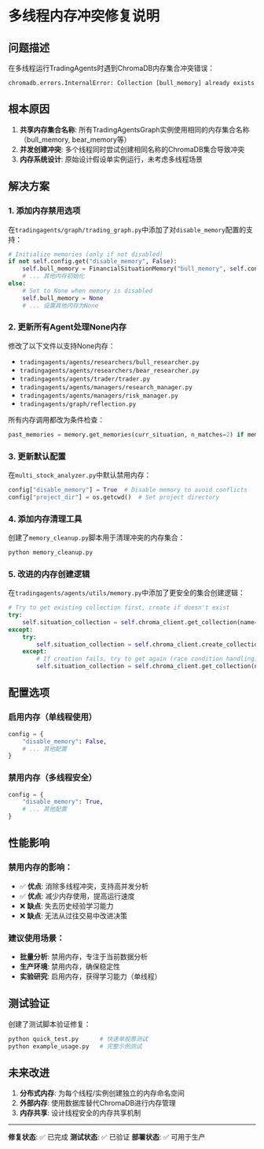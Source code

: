 # 多线程内存冲突修复说明

## 问题描述

在多线程运行TradingAgents时遇到ChromaDB内存集合冲突错误：
```
chromadb.errors.InternalError: Collection [bull_memory] already exists
```

## 根本原因

1. **共享内存集合名称**: 所有TradingAgentsGraph实例使用相同的内存集合名称（bull_memory, bear_memory等）
2. **并发创建冲突**: 多个线程同时尝试创建相同名称的ChromaDB集合导致冲突
3. **内存系统设计**: 原始设计假设单实例运行，未考虑多线程场景

## 解决方案

### 1. 添加内存禁用选项
在`tradingagents/graph/trading_graph.py`中添加了对`disable_memory`配置的支持：

```python
# Initialize memories (only if not disabled)
if not self.config.get("disable_memory", False):
    self.bull_memory = FinancialSituationMemory("bull_memory", self.config)
    # ... 其他内存初始化
else:
    # Set to None when memory is disabled
    self.bull_memory = None
    # ... 设置其他内存为None
```

### 2. 更新所有Agent处理None内存
修改了以下文件以支持None内存：
- `tradingagents/agents/researchers/bull_researcher.py`
- `tradingagents/agents/researchers/bear_researcher.py`
- `tradingagents/agents/trader/trader.py`
- `tradingagents/agents/managers/research_manager.py`
- `tradingagents/agents/managers/risk_manager.py`
- `tradingagents/graph/reflection.py`

所有内存调用都改为条件检查：
```python
past_memories = memory.get_memories(curr_situation, n_matches=2) if memory else []
```

### 3. 更新默认配置
在`multi_stock_analyzer.py`中默认禁用内存：
```python
config["disable_memory"] = True  # Disable memory to avoid conflicts
config["project_dir"] = os.getcwd()  # Set project directory
```

### 4. 添加内存清理工具
创建了`memory_cleanup.py`脚本用于清理冲突的内存集合：
```python
python memory_cleanup.py
```

### 5. 改进的内存创建逻辑
在`tradingagents/agents/utils/memory.py`中添加了更安全的集合创建逻辑：
```python
# Try to get existing collection first, create if doesn't exist
try:
    self.situation_collection = self.chroma_client.get_collection(name=unique_name)
except:
    try:
        self.situation_collection = self.chroma_client.create_collection(name=unique_name)
    except:
        # If creation fails, try to get again (race condition handling)
        self.situation_collection = self.chroma_client.get_collection(name=unique_name)
```

## 配置选项

### 启用内存（单线程使用）
```python
config = {
    "disable_memory": False,
    # ... 其他配置
}
```

### 禁用内存（多线程安全）
```python
config = {
    "disable_memory": True,
    # ... 其他配置
}
```

## 性能影响

### 禁用内存的影响：
- ✅ **优点**: 消除多线程冲突，支持高并发分析
- ✅ **优点**: 减少内存使用，提高运行速度
- ❌ **缺点**: 失去历史经验学习能力
- ❌ **缺点**: 无法从过往交易中改进决策

### 建议使用场景：
- **批量分析**: 禁用内存，专注于当前数据分析
- **生产环境**: 禁用内存，确保稳定性
- **实验研究**: 启用内存，获得学习能力（单线程）

## 测试验证

创建了测试脚本验证修复：
```bash
python quick_test.py      # 快速单股票测试
python example_usage.py   # 完整示例测试
```

## 未来改进

1. **分布式内存**: 为每个线程/实例创建独立的内存命名空间
2. **外部内存**: 使用数据库替代ChromaDB进行内存管理
3. **内存共享**: 设计线程安全的内存共享机制

---

**修复状态**: ✅ 已完成
**测试状态**: ✅ 已验证
**部署状态**: ✅ 可用于生产